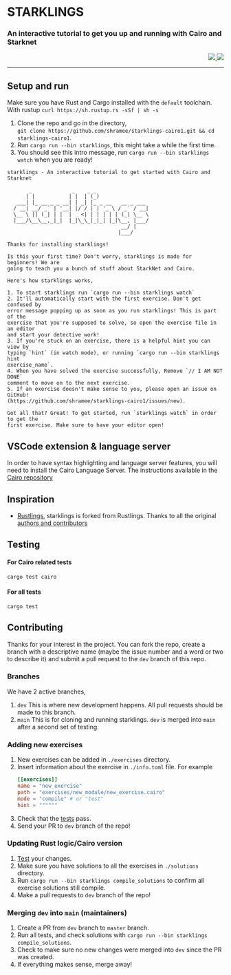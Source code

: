 # STARKLINGS

### An interactive tutorial to get you up and running with Cairo and Starknet

<p align="right">
<a href="https://discord.gg/onlydust">
<img src="https://img.shields.io/badge/Discord-6666FF?style=for-the-badge&logo=discord&logoColor=white" />
</a>
<a href="https://twitter.com/intent/follow?screen_name=onlydust_xyz">
<img src="https://img.shields.io/badge/Twitter-1DA1F2?style=for-the-badge&logo=twitter&logoColor=white" />
</a>
</p>

---

## Setup and run

Make sure you have Rust and Cargo installed with the `default` toolchain.  
With rustup `curl https://sh.rustup.rs -sSf | sh -s`

1. Clone the repo and go in the directory,  
   `git clone https://github.com/shramee/starklings-cairo1.git && cd starklings-cairo1`.
2. Run `cargo run --bin starklings`, this might take a while the first time.
3. You should see this intro message, run `cargo run --bin starklings watch` when you are ready!

```
starklings - An interactive tutorial to get started with Cairo and Starknet

       _             _    _ _
      | |           | |  | (_)
   ___| |_ __ _ _ __| | _| |_ _ __   __ _ ___
  / __| __/ _` | '__| |/ / | | '_ \ / _` / __|
  \__ \ || (_| | |  |   <| | | | | | (_| \__ \
  |___/\__\__,_|_|  |_|\_\_|_|_| |_|\__, |___/
                                     __/ |
                                    |___/

Thanks for installing starklings!

Is this your first time? Don't worry, starklings is made for beginners! We are
going to teach you a bunch of stuff about StarkNet and Cairo.

Here's how starklings works,

1. To start starklings run `cargo run --bin starklings watch`
2. It'll automatically start with the first exercise. Don't get confused by
error message popping up as soon as you run starklings! This is part of the
exercise that you're supposed to solve, so open the exercise file in an editor
and start your detective work!
3. If you're stuck on an exercise, there is a helpful hint you can view by
typing `hint` (in watch mode), or running `cargo run --bin starklings hint
exercise_name`.
4. When you have solved the exercise successfully, Remove `// I AM NOT DONE`
comment to move on to the next exercise.
5. If an exercise doesn't make sense to you, please open an issue on GitHub!
(https://github.com/shramee/starklings-cairo1/issues/new).

Got all that? Great! To get started, run `starklings watch` in order to get the
first exercise. Make sure to have your editor open!
```

## VSCode extension & language server

In order to have syntax highlighting and language server features, you will need to install the Cairo Language Server. The instructions available in the [Cairo repository](https://github.com/starkware-libs/cairo/tree/main/vscode-cairo)

## Inspiration

-   [Rustlings](https://github.com/rust-lang/rustlings), starklings is forked from Rustlings. Thanks to all the original [authors and contributors](https://github.com/rust-lang/rustlings)

## Testing

#### For Cairo related tests

```
cargo test cairo
```

#### For all tests

```
cargo test
```

## Contributing

Thanks for your interest in the project. You can fork the repo, create a branch with a descriptive name (maybe the issue number and a word or two to describe it) and submit a pull request to the `dev` branch of this repo.

### Branches

We have 2 active branches,

1. `dev` This is where new development happens. All pull requests should be made to this branch.
2. `main` This is for cloning and running starklings. `dev` is merged into `main` after a second set of testing.

### Adding new exercises

1. New exercises can be added in `./exercises` directory.
2. Insert information about the exercise in `./info.toml` file. For example
    ```toml
    [[exercises]]
    name = "new_exercise"
    path = "exercises/new_module/new_exercise.cairo"
    mode = "compile" # or "test"
    hint = """"""
    ```
3. Check that the [tests](#testing) pass.
4. Send your PR to `dev` branch of the repo!

### Updating Rust logic/Cairo version

1. [Test](#testing) your changes.
2. Make sure you have solutions to all the exercises in `./solutions` directory.
3. Run `cargo run --bin starklings compile_solutions` to confirm all exercise solutions still compile.
4. Make a pull requests to `dev` branch of the repo!

### Merging `dev` into `main` (maintainers)

1. Create a PR from `dev` branch to `master` branch.
2. Run all tests, and check solutions with `cargo run --bin starklings compile_solutions`.
3. Check to make sure no new changes were merged into `dev` since the PR was created.
4. If everything makes sense, merge away!
